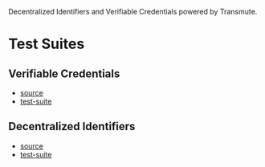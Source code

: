 Decentralized Identifiers and Verifiable Credentials powered by Transmute.

# Test Suites

## Verifiable Credentials

- [source](https://github.com/transmute-industries/vc.transmute.world)
- [test-suite](https://test.did.ai/vc-http-api/transmute)

## Decentralized Identifiers

- [source](https://github.com/transmute-industries/did-core)
- [test-suite](https://transmute-industries.github.io/did-core/)
